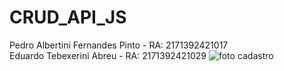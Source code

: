 # CRUD_API_JS

Pedro Albertini Fernandes Pinto - RA: 2171392421017 <br>
Eduardo Tebexerini Abreu - RA: 2171392421029
 ![foto cadastro](https://github.com/user-attachments/assets/0615e3f6-21e1-4584-b2d9-0fec5dfde4c6)

